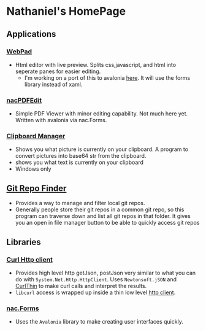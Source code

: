 # Nathaniel's HomePage

## Applications

### [WebPad](https://github.com/NathanielACollier/WebPad)
+ Html editor with live preview.  Splits css,javascript, and html into seperate panes for easier editing.
  + I'm working on a port of this to avalonia [here](https://github.com/NathanielACollier/dotnetCoreAvaloniaWebPad).  It will use the forms library instead of xaml.

### [nacPDFEdit](https://github.com/NathanielACollier/nacPDFEditor)
+ Simple PDF Viewer with minor editing capability.  Not much here yet.  Written with avalonia via nac.Forms.

### [Clipboard Manager](https://github.com/NathanielACollier/repl_csharp_sln/tree/main/Utilities/WindowsOnly/WindowsClipboardManager)
+ Shows you what picture is currently on your clipboard.  A program to convert pictures into base64 str from the clipboard.
+ shows you what text is currently on your clipboard
+ Windows only

## [Git Repo Finder](https://github.com/NathanielACollier/repl_csharp_sln/tree/main/Utilities/GitRepoFinder)

+ Provides a way to manage and filter local git repos.
+ Generally people store their git repos in a common git repo, so this program can traverse down and list all git repos in that folder.  It gives you an open in file manager button to be able to quickly access git repos

## Libraries

### [Curl Http client](https://github.com/NathanielACollier/dotnetLib_nac.CurlHttpClient)
+ Provides high level http getJson, postJson very similar to what you can do with `System.Net.Http.HttpClient`.  Uses `Newtonsoft.jSON` and [CurlThin](https://github.com/stil/CurlThin) to make curl calls and interpret the results.
+ `libcurl` access is wrapped up inside a thin low level [http client](https://github.com/NathanielACollier/dotnetLib_nac.CurlHttpClient.LowLevel).

### [nac.Forms](https://github.com/NathanielACollier/dotnetLib_nac.Forms)
+ Uses the `Avalonia` library to make creating user interfaces quickly.

